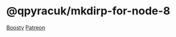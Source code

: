 # @qpyracuk/mkdirp-for-node-8

[Boosty](https://boosty.to/qpyracuk)
[Patreon](https://patreon.com/qpyracuk)
